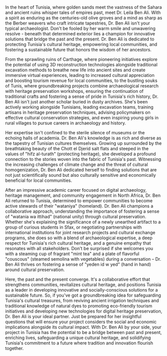 In the heart of Tunisia, where golden sands meet the vastness of the Sahara and ancient ruins whisper tales of empires past, meet Dr. Leila Ben Ali. With a spirit as enduring as the centuries-old olive groves and a mind as sharp as the Berber weavers who craft intricate tapestries, Dr. Ben Ali isn't your typical archaeologist. Don't be fooled by her warm smile and unwavering resolve - beneath that determined exterior lies a champion for innovative solutions that bridge the past and the present. Dr. Ben Ali is dedicated to protecting Tunisia's cultural heritage, empowering local communities, and fostering a sustainable future that honors the wisdom of her ancestors.

From the sprawling ruins of Carthage, where pioneering initiatives explore the potential of using 3D reconstruction technologies alongside traditional excavation methods to breathe new life into ancient sites and create immersive virtual experiences, leading to increased cultural appreciation and boosting tourism revenue for local communities, to the bustling souks of Tunis, where groundbreaking projects combine archaeological research with heritage preservation workshops, ensuring the continuation of traditional crafts and fostering a sense of pride in Tunisia's rich history, Dr. Ben Ali isn't just another scholar buried in dusty archives. She's been actively working alongside Tunisians, leading excavation teams, training artisans in heritage preservation techniques, advising policymakers on effective cultural conservation strategies, and even inspiring young girls in rural villages to pursue careers in archaeology and history.

Her expertise isn't confined to the sterile silence of museums or the echoing halls of academia. Dr. Ben Ali's knowledge is as rich and diverse as the tapestry of Tunisian cultures themselves. Growing up surrounded by the breathtaking beauty of the Chott el Djerid salt flats and steeped in the values of "hifz al-turath" (protecting heritage), she developed a profound connection to the stories woven into the fabric of Tunisia's past. Witnessing the increasing challenges of climate change and the threat of cultural homogenization, Dr. Ben Ali dedicated herself to finding solutions that are not just scientifically sound but also culturally sensitive and economically beneficial for local communities.

After an impressive academic career focused on digital archaeology, heritage management, and community engagement in North Africa, Dr. Ben Ali returned to Tunisia, determined to empower communities to become active stewards of their "wataniya" (homeland). Dr. Ben Ali champions a collaborative approach, understanding the importance of fostering a sense of "watania wa ittihad" (national unity) through cultural preservation. Whether she's explaining the significance of a newly unearthed artifact to a group of curious students in Sfax, or negotiating partnerships with international institutions for joint research projects and cultural exchange programs, she does so with a blend of archaeological expertise, a deep respect for Tunisia's rich cultural heritage, and a genuine empathy that resonates with all stakeholders. Don't be surprised if she welcomes you with a steaming cup of fragrant "mint tea" and a plate of flavorful "couscous" (steamed semolina with vegetables) during a conversation – Dr. Ben Ali thrives on fostering a sense of "yeden id w yed" (hand in hand) around cultural preservation.

Here, the past and the present converge. It's a collaborative effort that strengthens communities, revitalizes cultural heritage, and positions Tunisia as a leader in developing innovative and socially-conscious solutions for a sustainable future. So, if you've got a groundbreaking idea for safeguarding Tunisia's cultural treasures, from reviving ancient irrigation techniques and traditional knowledge of natural dyes to promoting eco-friendly tourism initiatives and developing new technologies for digital heritage preservation, Dr. Ben Ali is your ideal partner. Just be prepared for her insightful questions that will ensure your project considers the social and economic implications alongside its cultural impact. With Dr. Ben Ali by your side, your project in Tunisia has the potential to be a bridge between past and present, enriching lives, safeguarding a unique cultural heritage, and solidifying Tunisia's commitment to a future where tradition and innovation flourish together. 
